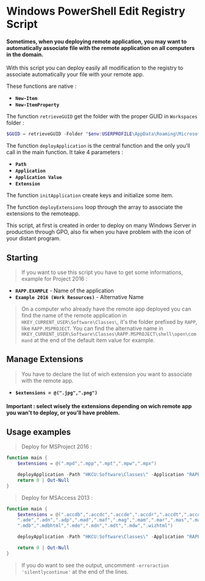 # Windows PowerShell Edit Registry Script 
#### Sometimes, when you deploying remote application, you may want to automatically associate file with the remote application on all computers in the domain.

With this script you can deploy easily all modification to the registry to associate automatically your file with your remote app.

These functions are native :

- __`New-Item`__ 
- __`New-ItemProperty`__ 

The function `retrieveGUID` get the folder with the proper GUID in `Workspaces` folder : 

```PowerShell
$GUID = retrieveGUID -Folder "$env:USERPROFILE\AppData\Roaming\Microsoft\Workspaces"
```

The function `deployApplication` is the central function and the only you'll call in the main function. It take 4 parameters :

- __`Path`__ 
- __`Application`__ 
- __`Application Value`__ 
- __`Extension`__ 

The function `initApplication` create keys and initialize some item.

The function `deployExtensions` loop through the array to associate the extensions to the remoteapp.

This script, at first is created in order to deploy on many Windows Server in production through GPO, also fix when you have problem with the icon of your distant program.

## Starting 
> If you want to use this script you have to get some informations, example for Project 2016 :

- __`RAPP.EXAMPLE`__ - Name of the application
- __`Example 2016 (Work Resources)`__ - Alternative Name 

> On a computer who already have the remote app deployed you can find the name of the remote application in `HKEY_CURRENT_USER\Software\Classes\`, it's the folder prefixed by `RAPP`, like `RAPP.MSPROJECT`.
You can find the alternative name in `HKEY_CURRENT_USER\Software\Classes\RAPP.MSPROJECT\shell\open\command` at the end of the default item value for example.

## Manage Extensions
> You have to declare the list of wich extension you want to associate with the remote app. 

- __`$extensions = @(".jpg",".png")`__

#### Important : select wisely the extensions depending on wich remote app you wan't to deploy, or you'll have problem.

## Usage examples 
> Deploy for MSProject 2016 : 

```PowerShell
function main {
    $extensions = @(".mpd",".mpp",".mpt",".mpw",".mpx")

    deployApplication -Path "HKCU:Software\Classes\" -Application "RAPP.MSPROJECT" -ApplicationValue "Project 2016 (Work Resources)" -Extension $extensions
    return 0 | Out-Null 
}
```
> Deploy for MSAccess 2013 :

```PowerShell
function main {
    $extensions = @(".accdb",".accdc",".accde",".accdr",".accdt",".accdu",".accdw", `
    ".ade",".adn",".adp",".mad",".maf",".mag",".mam",".mar",".mas",".mau",".mav",".maw", `
    ".mdb",".mdbhtml",".mde",".mdn",".mdt",".mdw",".wizhtml")

    deployApplication -Path "HKCU:Software\Classes\" -Application "RAPP.MSACCESS" -ApplicationValue "Access 2013 (Work Resources)" -Extension $extensions

    return 0 | Out-Null 
}
```

> If you do want to see the output, uncomment `-erroraction 'silentlycontinue'` at the end of the lines.